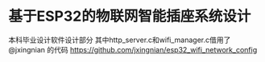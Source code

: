 # 基于ESP32的物联网智能插座系统设计
本科毕业设计软件设计部分
其中http_server.c和wifi_manager.c借用了@jxingnian 的代码
https://github.com/jxingnian/esp32_wifi_network_config